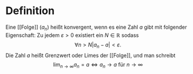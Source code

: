 # Definition
Eine [[Folge]] $(a_n)$ heißt konvergent, wenn es eine Zahl $a$ gibt mit folgender Eigenschaft:
Zu jedem $\varepsilon > 0$ existiert ein $N \in \mathbb{R}$ sodass
$$\forall n > N |a_n - a| < \varepsilon.$$
Die Zahl $a$ heißt Grenzwert oder Limes der [[Folge]], und man schreibt
$$\lim_{n\to\infty}a_n=a \iff a_n \to a \text{ für } n \to \infty$$
